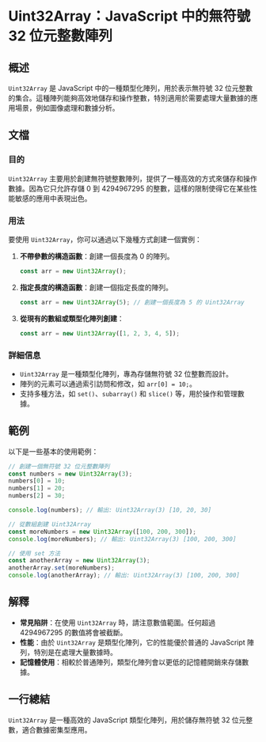 <!--
Meta Description: # Uint32Array：JavaScript 中的無符號 32 位元整數陣列 ## 概述 `Uint32Array` 是 JavaScript 中的一種類型化陣列，用於表示無符號 32 位元整數的集合。這種陣列能夠高效地儲存和操作整數，特別適用於需要處理大量數據的應用場景，例如圖像處理和數據分析...
Meta Keywords: uint32array, javascript, const, new, numbers
-->

# Uint32Array：JavaScript 中的無符號 32 位元整數陣列

## 概述
`Uint32Array` 是 JavaScript 中的一種類型化陣列，用於表示無符號 32 位元整數的集合。這種陣列能夠高效地儲存和操作整數，特別適用於需要處理大量數據的應用場景，例如圖像處理和數據分析。

## 文檔
### 目的
`Uint32Array` 主要用於創建無符號整數陣列，提供了一種高效的方式來儲存和操作數據。因為它只允許存儲 0 到 4294967295 的整數，這樣的限制使得它在某些性能敏感的應用中表現出色。

### 用法
要使用 `Uint32Array`，你可以通過以下幾種方式創建一個實例：

1. **不帶參數的構造函數**：創建一個長度為 0 的陣列。
   ```javascript
   const arr = new Uint32Array();
   ```

2. **指定長度的構造函數**：創建一個指定長度的陣列。
   ```javascript
   const arr = new Uint32Array(5); // 創建一個長度為 5 的 Uint32Array
   ```

3. **從現有的數組或類型化陣列創建**：
   ```javascript
   const arr = new Uint32Array([1, 2, 3, 4, 5]);
   ```

### 詳細信息
- `Uint32Array` 是一種類型化陣列，專為存儲無符號 32 位整數而設計。
- 陣列的元素可以通過索引訪問和修改，如 `arr[0] = 10;`。
- 支持多種方法，如 `set()`、`subarray()` 和 `slice()` 等，用於操作和管理數據。

## 範例
以下是一些基本的使用範例：

```javascript
// 創建一個無符號 32 位元整數陣列
const numbers = new Uint32Array(3);
numbers[0] = 10;
numbers[1] = 20;
numbers[2] = 30;

console.log(numbers); // 輸出: Uint32Array(3) [10, 20, 30]

// 從數組創建 Uint32Array
const moreNumbers = new Uint32Array([100, 200, 300]);
console.log(moreNumbers); // 輸出: Uint32Array(3) [100, 200, 300]

// 使用 set 方法
const anotherArray = new Uint32Array(3);
anotherArray.set(moreNumbers);
console.log(anotherArray); // 輸出: Uint32Array(3) [100, 200, 300]
```

## 解釋
- **常見陷阱**：在使用 `Uint32Array` 時，請注意數值範圍。任何超過 4294967295 的數值將會被截斷。
- **性能**：由於 `Uint32Array` 是類型化陣列，它的性能優於普通的 JavaScript 陣列，特別是在處理大量數據時。
- **記憶體使用**：相較於普通陣列，類型化陣列會以更低的記憶體開銷來存儲數據。

## 一行總結
`Uint32Array` 是一種高效的 JavaScript 類型化陣列，用於儲存無符號 32 位元整數，適合數據密集型應用。